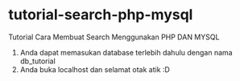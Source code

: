 # tutorial-search-php-mysql
Tutorial Cara Membuat Search Menggunakan PHP DAN MYSQL

1. Anda dapat memasukan database terlebih dahulu dengan nama db_tutorial
2. Anda buka localhost dan selamat otak atik :D